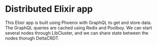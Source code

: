 # Distributed Elixir app

This Elixir app is built using Phoenix with GraphQL to get and store data.
The GraphQL queries are cached using Redix and Poolboy.
We can start several nodes through LibCluster, and we can share state between the nodes thorugh DeltaCRDT.
